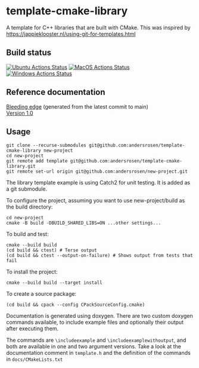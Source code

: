 # template-cmake-library
A template for C++ libraries that are built with CMake. This was inspired by https://jappieklooster.nl/using-git-for-templates.html

## Build status
[![Ubuntu Actions Status](https://github.com/andersrosen/template-cmake-library/workflows/Ubuntu/badge.svg)](https://github.com/andersrosen/template-cmake-library/actions?query=workflow%3AUbuntu)
[![MacOS Actions Status](https://github.com/andersrosen/template-cmake-library/workflows/MacOS/badge.svg)](https://github.com/andersrosen/template-cmake-library/actions?query=workflow%3AmacOS)
[![Windows Actions Status](https://github.com/andersrosen/template-cmake-library/workflows/Windows/badge.svg)](https://github.com/andersrosen/template-cmake-library/actions?query=workflow%3AWindows)

## Reference documentation

[Bleeding edge](https://andersrosen.github.io/template-cmake-library/docs/main/index.html) (generated from the latest commit to main)<br>
[Version 1.0](https://andersrosen.github.io/template-cmake-library/docs/v1.0/index.html)

## Usage

```
git clone --recurse-submodules git@github.com:andersrosen/template-cmake-library new-project
cd new-project
git remote add template git@github.com:andersrosen/template-cmake-library.git
git remote set-url origin git@github.com:andersrosen/new-project.git
```

The library template example is using Catch2 for unit testing. It is added as
a git submodule.

To configure the project, assuming you want to use new-project/build as
the build directory:
```
cd new-project
cmake -B build -DBUILD_SHARED_LIBS=ON ...other settings...
```

To build and test:
```
cmake --build build
(cd build && ctest) # Terse output
(cd build && ctest --output-on-failure) # Shows output from tests that fail 
```

To install the project:
```
cmake --build build --target install
```

To create a source package:
```
(cd build && cpack --config CPackSourceConfig.cmake)
```

Documentation is generated using doxygen. There are two custom doxygen commands
available, to include example files and optionally their output after executing
them.

The commands are `\includeexample` and `\includeexamplewithoutput`, and both are
available in one and two argument versions. Take a look at the documentation
comment in `template.h` and the definition of the commands in `docs/CMakeLists.txt`
